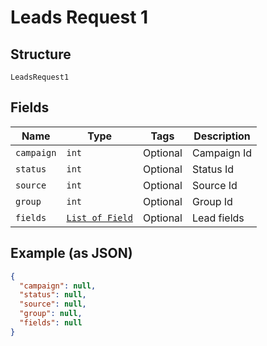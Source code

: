 
# Leads Request 1

## Structure

`LeadsRequest1`

## Fields

| Name | Type | Tags | Description |
|  --- | --- | --- | --- |
| `campaign` | `int` | Optional | Campaign Id |
| `status` | `int` | Optional | Status Id |
| `source` | `int` | Optional | Source Id |
| `group` | `int` | Optional | Group Id |
| `fields` | [`List of Field`](../../doc/models/field.md) | Optional | Lead fields |

## Example (as JSON)

```json
{
  "campaign": null,
  "status": null,
  "source": null,
  "group": null,
  "fields": null
}
```

